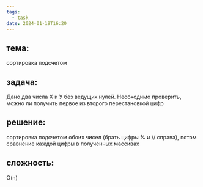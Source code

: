```yaml
---
tags:
  - task
date: 2024-01-19T16:20
---
```

## тема:
сортировка подсчетом
## задача:
Дано два числа Х и У без ведущих нулей. Необходимо проверить, можно ли получить первое из второго перестановкой цифр
## решение: 
сортировка подсчетом обоих чисел (брать цифры % и // справа), потом сравнение каждой цифры в полученных массивах
## сложность:
O(n)